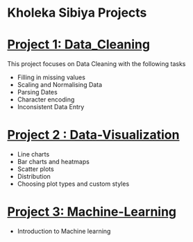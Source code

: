 # Kholeka Sibiya Projects
# [Project 1: Data_Cleaning](https://github.com/Kholeka98/Data_Cleaning)
This project focuses on Data Cleaning with the following tasks
* Filling in missing values 
* Scaling and Normalising Data
* Parsing Dates
* Character encoding
* Inconsistent Data Entry

# [Project 2 : Data-Visualization](https://github.com/Kholeka98/Data-Visualization-)
* Line charts
* Bar charts and heatmaps
* Scatter plots
* Distribution
* Choosing plot types and custom styles


# [Project 3: Machine-Learning](https://github.com/Kholeka98/Machine-Learning)
* Introduction to Machine learning
